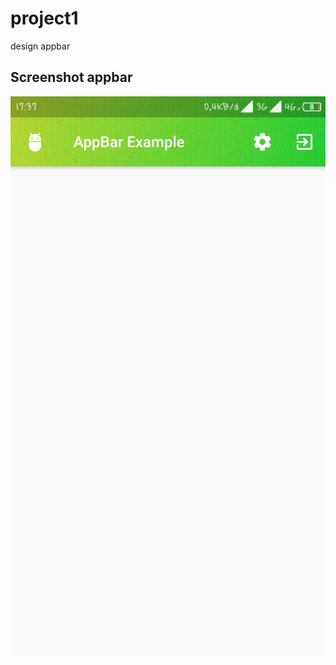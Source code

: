 ﻿# project1

design appbar

## Screenshot appbar
![Screenshot](https://github.com/hd4y2t/flutter-appbar/blob/master/assets/ss.jpeg?raw=true)
